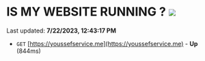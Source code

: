 # IS MY WEBSITE RUNNING ? [![](https://img.shields.io/static/v1?label=Sponsor&message=%E2%9D%A4&logo=GitHub&color=%23fe8e86)](https://github.com/sponsors/<username>)

Last updated: **7/22/2023, 12:43:17 PM**

- `GET` [https://youssefservice.me](https://youssefservice.me) - **Up** (844ms)
